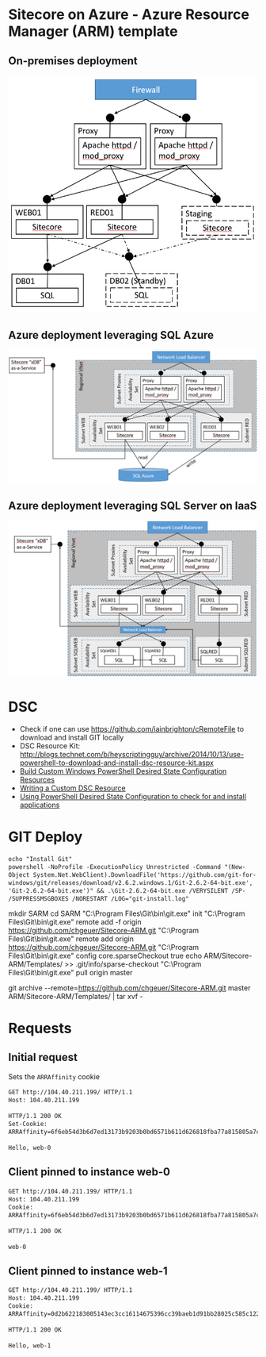 # Sitecore on Azure - Azure Resource Manager (ARM) template


## On-premises deployment

<img src="img/legacy.png"></img>

## Azure deployment leveraging SQL Azure

<img src="img/new-saas.png"></img>

## Azure deployment leveraging SQL Server on IaaS

<img src="img/new-iaas.png"></img>



# DSC

- Check if one can use https://github.com/iainbrighton/cRemoteFile to download and install GIT locally
- DSC Resource Kit: http://blogs.technet.com/b/heyscriptingguy/archive/2014/10/13/use-powershell-to-download-and-install-dsc-resource-kit.aspx
- [Build Custom Windows PowerShell Desired State Configuration Resources](https://technet.microsoft.com/en-us/library/dn249927.aspx)
- [Writing a Custom DSC Resource](https://www.penflip.com/powershellorg/the-dsc-book/blob/master/writing-a-custom-dsc-resource.txt)
- [Using PowerShell Desired State Configuration to check for and install applications](https://justingalston.wordpress.com/2014/06/11/using-powershell-desired-state-configuration-to-check-for-and-install-applications/)

# GIT Deploy

```
echo "Install Git"
powershell -NoProfile -ExecutionPolicy Unrestricted -Command "(New-Object System.Net.WebClient).DownloadFile('https://github.com/git-for-windows/git/releases/download/v2.6.2.windows.1/Git-2.6.2-64-bit.exe', 'Git-2.6.2-64-bit.exe')" && .\Git-2.6.2-64-bit.exe /VERYSILENT /SP- /SUPPRESSMSGBOXES /NORESTART /LOG="git-install.log" 
```

mkdir SARM
cd SARM
"C:\Program Files\Git\bin\git.exe" init
"C:\Program Files\Git\bin\git.exe" remote add -f origin https://github.com/chgeuer/Sitecore-ARM.git
"C:\Program Files\Git\bin\git.exe" remote add origin https://github.com/chgeuer/Sitecore-ARM.git
"C:\Program Files\Git\bin\git.exe" config core.sparseCheckout true
echo ARM/Sitecore-ARM/Templates/ >> .git/info/sparse-checkout
"C:\Program Files\Git\bin\git.exe" pull origin master

git archive --remote=https://github.com/chgeuer/Sitecore-ARM.git master ARM/Sitecore-ARM/Templates/ | tar xvf -

# Requests

## Initial request

Sets the `ARRAffinity` cookie

```
GET http://104.40.211.199/ HTTP/1.1
Host: 104.40.211.199

HTTP/1.1 200 OK
Set-Cookie: ARRAffinity=6f6eb54d3b6d7ed13173b9203b0bd6571b611d626818fba77a815805a7c90146;Path=/;Domain=104.40.211.199

Hello, web-0
```

## Client pinned to instance web-0

```
GET http://104.40.211.199/ HTTP/1.1
Host: 104.40.211.199
Cookie: ARRAffinity=6f6eb54d3b6d7ed13173b9203b0bd6571b611d626818fba77a815805a7c90146

HTTP/1.1 200 OK

web-0
```

## Client pinned to instance web-1

```
GET http://104.40.211.199/ HTTP/1.1
Host: 104.40.211.199
Cookie: ARRAffinity=0d2b622183005143ec3cc16114675396cc39baeb1d91bb28025c585c12279a00

HTTP/1.1 200 OK

Hello, web-1
```


